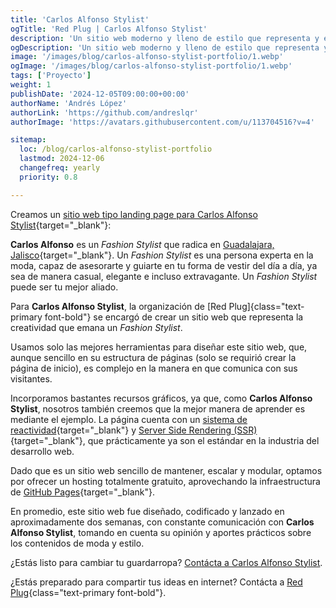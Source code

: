 ```yaml
---
title: 'Carlos Alfonso Stylist'
ogTitle: 'Red Plug | Carlos Alfonso Stylist'
description: 'Un sitio web moderno y lleno de estilo que representa y enseña lo mejor del buen vestir'
ogDescription: 'Un sitio web moderno y lleno de estilo que representa y enseña lo mejor del buen vestir'
image: '/images/blog/carlos-alfonso-stylist-portfolio/1.webp'
ogImage: '/images/blog/carlos-alfonso-stylist-portfolio/1.webp'
tags: ['Proyecto']
weight: 1
publishDate: '2024-12-05T09:00:00+00:00'
authorName: 'Andrés López'
authorLink: 'https://github.com/andreslqr'
authorImage: 'https://avatars.githubusercontent.com/u/113704516?v=4'

sitemap:
  loc: /blog/carlos-alfonso-stylist-portfolio
  lastmod: 2024-12-06
  changefreq: yearly
  priority: 0.8

--- 
```


Creamos un [sitio web tipo landing page para Carlos Alfonso Stylist](https://carlos-alfonso-stylist.redplug.com.mx/){target="_blank"}:

**Carlos Alfonso** es un *Fashion Stylist* que radica en [Guadalajara, Jalisco](https://maps.app.goo.gl/27aWKaX4XvbALC4L8){target="_blank"}. Un *Fashion Stylist* es una persona experta en la moda, capaz de asesorarte y guiarte en tu forma de vestir del día a día, ya sea de manera casual, elegante e incluso extravagante. Un *Fashion Stylist* puede ser tu mejor aliado.

Para **Carlos Alfonso Stylist**, la organización de [Red Plug]{class="text-primary font-bold"} se encargó de crear un sitio web que representa la creatividad que emana un *Fashion Stylist*.

Usamos solo las mejores herramientas para diseñar este sitio web, que, aunque sencillo en su estructura de páginas (solo se requirió crear la página de inicio), es complejo en la manera en que comunica con sus visitantes.

Incorporamos bastantes recursos gráficos, ya que, como **Carlos Alfonso Stylist**, nosotros también creemos que la mejor manera de aprender es mediante el ejemplo. La página cuenta con un [sistema de reactividad](https://jonmircha.com/reactividad-javascript){target="_blank"} y [Server Side Rendering (SSR)](https://medium.com/@dgongoragamboa/qu%C3%A9-es-ssr-y-csr-una-simple-explicaci%C3%B3n-8ea0821da619){target="_blank"}, que prácticamente ya son el estándar en la industria del desarrollo web.

Dado que es un sitio web sencillo de mantener, escalar y modular, optamos por ofrecer un hosting totalmente gratuito, aprovechando la infraestructura de [GitHub Pages](https://pages.github.com/){target="_blank"}.

En promedio, este sitio web fue diseñado, codificado y lanzado en aproximadamente dos semanas, con constante comunicación con **Carlos Alfonso Stylist**, tomando en cuenta su opinión y aportes prácticos sobre los contenidos de moda y estilo.

¿Estás listo para cambiar tu guardarropa? [Contácta a Carlos Alfonso Stylist](https://carlos-alfonso-stylist.redplug.com.mx/#contact).

¿Estás preparado para compartir tus ideas en internet? Contácta a [Red Plug](/#contact){class="text-primary font-bold"}.
